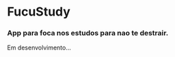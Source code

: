 # FucuStudy
<h3>App para foca nos estudos para nao te destrair.</h3>
<a align="center">Em desenvolvimento...</a>

